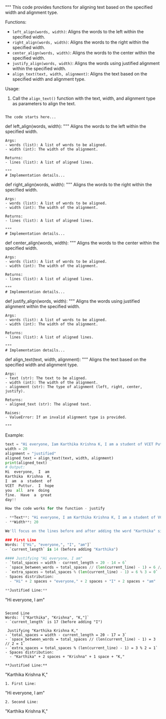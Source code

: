 """
This code provides functions for aligning text based on the specified width and alignment type.

Functions:
- `left_align(words, width)`: Aligns the words to the left within the specified width.
- `right_align(words, width)`: Aligns the words to the right within the specified width.
- `center_align(words, width)`: Aligns the words to the center within the specified width.
- `justify_align(words, width)`: Aligns the words using justified alignment within the specified width.
- `align_text(text, width, alignment)`: Aligns the text based on the specified width and alignment type.

Usage:
1. Call the `align_text()` function with the text, width, and alignment type as parameters to align the text.


```

The code starts here...

```
def left_align(words, width):
    """
    Aligns the words to the left within the specified width.

    Args:
    - words (list): A list of words to be aligned.
    - width (int): The width of the alignment.

    Returns:
    - lines (list): A list of aligned lines.

    """
    # Implementation details...

def right_align(words, width):
    """
    Aligns the words to the right within the specified width.

    Args:
    - words (list): A list of words to be aligned.
    - width (int): The width of the alignment.

    Returns:
    - lines (list): A list of aligned lines.

    """
    # Implementation details...

def center_align(words, width):
    """
    Aligns the words to the center within the specified width.

    Args:
    - words (list): A list of words to be aligned.
    - width (int): The width of the alignment.

    Returns:
    - lines (list): A list of aligned lines.

    """
    # Implementation details...

def justify_align(words, width):
    """
    Aligns the words using justified alignment within the specified width.

    Args:
    - words (list): A list of words to be aligned.
    - width (int): The width of the alignment.

    Returns:
    - lines (list): A list of aligned lines.

    """
    # Implementation details...

def align_text(text, width, alignment):
    """
    Aligns the text based on the specified width and alignment type.

    Args:
    - text (str): The text to be aligned.
    - width (int): The width of the alignment.
    - alignment (str): The type of alignment (left, right, center, justify).

    Returns:
    - aligned_text (str): The aligned text.

    Raises:
    - ValueError: If an invalid alignment type is provided.

    """
Example:
```python
text = "Hi everyone, Iam Karthika Krishna K, I am a student of VCET Puttur. I hope you all are doing fine. Have a great day!!"
width = 20
alignment = "justified"
aligned_text = align_text(text, width, alignment)
print(aligned_text)
# Output:
Hi  everyone,  I  am
Karthika  Krishna  K,
I  am  a  student  of
VCET  Puttur.  I  hope
you  all  are  doing
fine.  Have  a  great
day!!

How the code works for the function - justify

- **Text**: "Hi everyone, I am Karthika Krishna K, I am a student of VCET Puttur. I hope you all are doing fine. Have a great day!!"
- **Width**: 20

We'll focus on the lines before and after adding the word "Karthika" since the line will be justified at this point:

### First Line
Words: `["Hi", "everyone,", "I", "am"]`
- `current_length` is 14 (before adding "Karthika")

#### Justifying "Hi everyone, I am"
- `total_spaces = width - current_length = 20 - 14 = 6`
- `space_between_words = total_spaces // (len(current_line) - 1) = 6 // 3 = 2`
- `extra_spaces = total_spaces % (len(current_line) - 1) = 6 % 3 = 0`
- Spaces distribution:
  - "Hi" + 2 spaces + "everyone," + 2 spaces + "I" + 2 spaces + "am"

**Justified Line:**
```
"Hi  everyone,  I  am"
```

Second Line
Words: `["Karthika", "Krishna", "K,"]`
- `current_length` is 17 (before adding "I")

 Justifying "Karthika Krishna K,"
- `total_spaces = width - current_length = 20 - 17 = 3`
- `space_between_words = total_spaces // (len(current_line) - 1) = 3 // 2 = 1`
- `extra_spaces = total_spaces % (len(current_line) - 1) = 3 % 2 = 1`
- Spaces distribution:
  - "Karthika" + 2 spaces + "Krishna" + 1 space + "K,"

**Justified Line:**
```
"Karthika  Krishna K,"
```
1. First Line:
```
"Hi  everyone,  I  am"
```
2. Second Line:
```
"Karthika  Krishna  K,"
